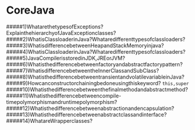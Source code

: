 # CoreJava
#####1)WhatarethetypesofExceptions?ExplainthehierarchyofJavaExceptionclasses?
#####2)WhatisClassloaderinJava?Whataredifferenttypesofclassloaders?
#####3)WhatisdifferencebetweenHeapandStackMemoryinjava?
#####4)WhatisClassloaderinJava?Whataredifferenttypesofclassloaders?
#####5)JavaCompilerisstoredinJDK,JREorJVM?
#####6)Whatisthedifferencebetweenfactoryandabstractfactorypattern?
#####7)WhatisdifferencebetweentheInnerClassandSubClass?
#####8)WhatisthedifferencebetweentransientandvolatilevariableinJava?
#####9)Howcanconstructorchainingbedoneusingthiskeyword? 
  	`this,super`
#####10)Whatisthedifferencebetweenthefinalmethodandabstractmethod?
#####11)Whatisthedifferencebetweencompile-timepolymorphismandruntimepolymorphism?
#####12)Whatisthedifferencebetweenabstractionandencapsulation?
#####13)Whatisthedifferencebetweenabstractclassandinterface?
#####14)WhatareWrapperclasses?
